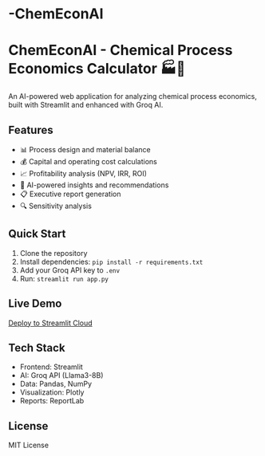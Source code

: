 # -ChemEconAI

# ChemEconAI - Chemical Process Economics Calculator 🏭🤖

An AI-powered web application for analyzing chemical process economics, built with Streamlit and enhanced with Groq AI.

## Features
- 📊 Process design and material balance
- 💰 Capital and operating cost calculations
- 📈 Profitability analysis (NPV, IRR, ROI)
- 🤖 AI-powered insights and recommendations
- 📋 Executive report generation
- 🔍 Sensitivity analysis

## Quick Start
1. Clone the repository
2. Install dependencies: `pip install -r requirements.txt`
3. Add your Groq API key to `.env`
4. Run: `streamlit run app.py`

## Live Demo
[Deploy to Streamlit Cloud](https://your-app-url.streamlit.app)

## Tech Stack
- Frontend: Streamlit
- AI: Groq API (Llama3-8B)
- Data: Pandas, NumPy
- Visualization: Plotly
- Reports: ReportLab

## License
MIT License
